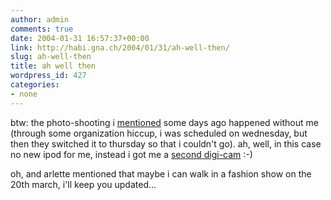 ```yaml
---
author: admin
comments: true
date: 2004-01-31 16:57:37+00:00
link: http://habi.gna.ch/2004/01/31/ah-well-then/
slug: ah-well-then
title: ah well then
wordpress_id: 427
categories:
- none
---
```


btw: the photo-shooting i [mentioned](http://habi.gna.ch/blog/archives/000194.html) some days ago happened without me (through some organization hiccup, i was scheduled on wednesday, but then they switched it to thursday so that i couldn't go).
ah, well, in this case no new ipod for me, instead  i got me a [second digi-cam](http://www.ricardo.ch/cgi-bin/auk?cmd=viewlot;lotid=308521947;) :-)

oh, and arlette mentioned that maybe i can walk in a fashion show on the 20th march, i'll keep you updated...
